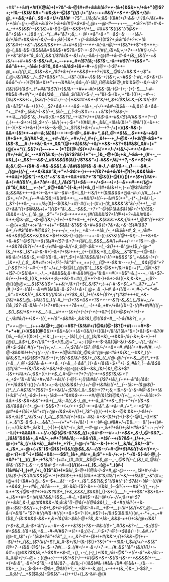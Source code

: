 +#&"++&__#(_+!_#()(@&)+)+?&"-&-@(#+#+_&&&(&?++-(_&+)&$&++/+&+"(@$?+;+!&--(&)&!&#+*-#&;&+-@(_$"()()-)+"(/+:-++#&((++&+*-@(&+/(#-@_++&&;+&(-_$&+&+()+/&)(#___-+?$"__(/&;&/+;&$-((&_#(+()-&&:-/-)&/-/&_(*+#+(-+(&(*+_()+;-@&+&!$?+(-&+&(#()+$+$-(_@+--@-#---++--___+:&?+!(#+#-&-+_-+*&(&$(--(&!(&_)+#-$()-@(--&&$+!_/+!__-#&#&"&_((_(&"(/(@&+--&"+$(&++_)&&+;(_-*(__#+"&?+;&;_+-@+*&"+&+"--&$_+&:-*_--_+(&/-&_/+)&#+#&/&+(-&/_/--&*+;&!(-_)&$+*+$(/-&&_&$+)(#$?+;_&&"&?+?+:+(&(&"&#+!-*&"-/(&&#_/&&++-*-#+#+&((_)---++_-#_(-&-@_)-*-+($&?++$"+$+++;-@-(_&&-&$-(&$&&&*&&&$+#$?&+$?-+-*$?+/(#((_/&*&;+;+?+-+!(#()+/-(-(+*&"$?_$+"&_&:((_&&:()$?&_(*_&+-&)_+_/+;-_&&-/-@(*_#_-+&-#-&+(&;_(&((+-*+*&(&/+-+#+#&-__&-_$&/+#_+_--+++_#+($?(_&;-($?&-_-&-+#$?(-+(&&+"-&&"&++-_-(&&:(-$?&_&&+:&)&$+)&+-#__-+()(@+-(-$?++-@_++/((()_#__&)&+&+_/&?+&+(+++&&$+++?+)_#&__@&:_/+#&:&+-/$"+(_@-/&((#&-_/-_$?+*&!(&+"_(-__-_(&"-)(#_+-/_)&:(&-_+)(&+;+:-#&$-(-#(_+$+&+_(/_-&&&"-/_++)(@((&+&)+"+*+_-/&#&!+;&&-$_/($(-(_&)_((@&*&$(@_#&!&$_@--&/--&?((&)(@((&$+_(*+#&"&$$?($_)+)&/&+-+_#++-#(*(&&-_(&-(@-)+;-(+)-$___/-#-#&$_&-#+#(*+;+&&_(/_$&___((&&_$((&)(+_$-/_-+"&)-$-(&_+;+*_&-$((()+;-$_#_-+:()&/_&_+&&+:_$+_+$_(&_&/(-(-&#+/--(-_)+&&#_#+&+-$"&/+!_$+:($&)&:&;-(&:&!(-$?(_&+&?$"+&-+(((/-)__$?_+&&++++&$-+(&+_-(-/+*&#-/&$&--+&;&((*-&+*&&-*+__#+$-_(&&/-)-&((-*_(&(-__(_(-$-/&#+_-++_+_&"&(+?&!_$-)-++:&__/(@$"&;-)+#&;_(&*-_+$&?(/_-+:&?+)++()&$-_&+-#&/($(#(#&:&++?--()(_(+-+-$+:+)($_$+:_/-_-(&*_/_)(++;-$+"+!(#&!_#-_&&(_+!&/&(&!+"-@&"(((+&++:(+-)(+&:+)+&+((*+/&--&-@_)+_$?_)&)+&+(_++/--+?-/+__)+)((_&-#&_-(-&&+-)&!++_-+#--&;(&_)&)--+:_+-$-@-_&#-#+*_&((_@-*&!&__$+_++&-_+_&()(#+$+*_$_((#&!-$_+__+#-/&/-_+#+/+/_#+(-_&!+--+_)-@&-+)+$(@-_&$+*+(&$-$___#-/+*&(-&+*_&&"(@+*&)&!&/-+&/+*&&-*&?+$(#&$(_&#+(+"(@(++*(/_$&?+/(---+$--(*$?()(@-_($(*+)+-&!+*+)-/+!&/-)-*+:(+&*--(#+/+&(_&:_--*$?((&:&;-(+/(_&?$?&(-)+"+-_)&_-@+(&;+&_/-&&-+_(#+-_--#&(_(+:_$&!-_--&$-/_#&!&$()_$(&()-/$?&_&"+)-#&&+)&)++$?_)-$&++$(+&-&;&/_$_)-_+(&#-&+#&-&$&(_&-)&#(&(@(&-&-#-)_/-@((&+-_()----&#_-_/(@+)(/-(_-++&/&$$"&;+"+!-$&:_+-)+-+*_+_)_(&?+&_+&/&!-@((+;&&&!&&-++&&)+*(@&"_)-+&/(*+_&"&:&++&_&+#&?+"&"_@&(()-@()(/()(_++($+((#&+-&+!+#((&!(+_&+?(#+-&!_)_/&($"_)_)+$&--*+/+$+-+)+(--&++#-*+!(@+($"&/_#&(___+-(+"_$_@+&&"-)(-&;+!(*&_()__+!(#+&(&+!+;(-+*(@$?&#$?&;_&&#&++-+&+:_+-*&++:_#--&#-_-$+:_$_)_-+:&/(++(&!&_&&&*_@_&-#_-_/-)(#__(++*($+_+(+?+_(+-#-&($&;_-(&(#_&+*-__-+#&!()+!(/-+-_&#($(++"_-(*-_(+&(-(_-(_&?-(+*&-_-+++/&;(&(--$(&&/-+_#_/-#(/+;(-(#+)_-($_#&&&"&"&(-/(++!__-#(/+&&"((+$_@&!&_+)+"((($+"&:_&__-$&$_-+?+"-@(@(&&$&)(@+(+!(/($&;(&&&+-(/-_(_(&_@__$"+"+(+$-*+*+++;(#((&&&!$?+)(@+!+?+&&)_#&_&-&*+;_@&_-@__-$-@((&/-)-)+(-*&?+&-+_+(+&_&(&&&:+&&;()&*+!_@$"((++&?--_@(++;&!+*+:+"&-+*+)+"+$&&(-&?&$-&+#+*&&((+?&+&;+&-_($(#(&&?&*_/+#$"&#+#_@&_$?_(-++-(+_-+)+;_+&:-+-*(&_(-_+(&$_&+#_$_+_/&#-+&*&$(@&&+*&(&$&:+$+!+&&-(/-((@---++*-#-*((-/&?&!_((@+-&!_)_-_$-/-$+&+&-+&*-#$"-@$?()-+&((*&*(#+($?-&+?-*(@(_()_$&$__&#()+#++(-+-+?&:---@-++$&?&(&?(_+(+_+&-/+#&*-@-*&/(_+$_$_@-$&:++(_-$()+*+-&"_@+)_$_/-@-*(&_/+*&:_(&"+#-&-#+)-&+?+!&:+*+;_(+-()($&;+$_(_@&;__&"$"&;--(@-&(*-#&:&:(+_)&&_-_$_+-@((&-&_-#(*_$+)+(&?&$&/&!+(-)(-+#&&$"$"_+&&&-(+(-_)&++)_(_$__&#+#+:+)+)$?(-$?&"$"++_++(-)__(@-*-$&:_#--_-+)-(____&&(@$"+?_(-&$?+:-)-*+#-(-+$"+/+/_/-$(@(*(_(@(*$"(__)&&-@&*+/&:+#()-+(*__(@(+&?+!$?_-_(+$&)&*+_-/_-_+&&&$&;_&-#-&&(_#(@+"&:&++#(++&$"-&_)+-+_-)&+$?_-&(+--)++_$_(((&_++&*+;&;-+&(-#+#(/_((++?-#-)+&+:-&(((+&;&-&+__+;$?-@(((@_@+:__&($?&(($+"+_+_&!+)&+((+$(_&/$?+;(-+(-#-&+$(_+*-_&?+__/+"(#_)+$+-((&)+-&*_#((&(&_&-&-$?+)+&+!_@+_&_-)-#_&+((/&+-*_#-)-*+*-#-_&"+#+&&)(*_$&:&#(/(/&:&_+/+?_$&_&)_)+!(*&!-($?+;(*(#$?+++#_+&-(/&)+#&!_@_-(#&!()()_)((-#_)--()+?&*()&*+?&++-+-&?(-&_&!_(_/&#+;_/+((&_)$?-(&-&)&-(_+!+?+#&;+++*+?&*+*+/__-(++&_+#+/+*&/(/&+()-*(/(#+#(#_(($((_)-_-$_$()_$_&_)+*&+++_&__(_-_&__#+*--(&+(+(-(+(-+(-+_&?-)()()-@_$+(+:+)-+(_-/&#&/(++)&+-((/_++($"+$&#&-_&&?&)_@((&$+#__-(-&(#&?($_-+__/+$(*++_+_@--__(++_+__&(@+;_@(-+#$?-(&!&#+/(@&/(@-($?()+#(---+#+$-*+*+#_/+)($&((@(__)&)++&&+&(++(_&_+((&/(/+(((&(+/&"&?(&+"&+(+&(-$+-&?(#()&_--&;(+((&:+)-_+!&:_(+-+;-_-(&)(_(-(_((_)&/&*&)_-+&&$-/_&_/-&+;&-+)-_+!(@()__&$+(_$+/()&"+-&*_/($_@+"_-+;-((@+*-$-&&)(@-&()-_&$-_-/((_-&(+:(#+$-$&(_#((+*(+((+;+/__-__/+;$?&/+($?_@&/-/++&*+#_#&!(++#+#(#_-+!-@-$_&&!&!+!-*(-(((+-/_(+#+-_+(@&#_&($_@&;&"(@-@-#&*&(&:_--#&?_)(/-@&;&?_+(@($_$+?&$-+(_+;($(-&$_)&/-$&)+_(/&_(/_/(@-@(-(*+:&__@(*_++&(+&__/_@+$$?&-&+-*+&_+(+&__(-&&"_)(+&+(&(&+$+"+)-$_#&?_(--&/&$_&_((#(/&"--+*_(&/()&+&!+$&/+$-/_@-@(-_&_$--&&_/&/-)&/_@&+$?-)&++#_&+/+;&_&+((+)-*+$_/_#-@--+?+?-/((-*-*&$$?&/&:+?+_+$+"&+&"&)+#+/&?-+&!_)(-(_-@(-+;()_(&#&_(-()$?+!&)_(+*+-&"&;(&&:(*+)&$&!(*-)()(-_/+#(++;-_&*-)_)(/&!_&&!-*_/-)+/-@+!&#&!((+!__(--(&:+-(&_@_$()-((*_/_/-#$?&!+?_$&?+$++&((/+;$?&:(_&-_$&!-$+?$?+;&;+!&+&-(/-&-#_@-&(*+!&_(+&*$"-(+!_-&$_$-)+$+;_-(_&$--+"&#&$-+--_-+#_/_@(_&)($(@&/((+!__+:+/--&(&:+?-&&*-)&-&#+&&"+*&+(__/&;-#(/_&-)_@_++-&_&"+*&-_$(-+"+(+_((&+&(&/(&&&_(+_(+_@-*-(-$&$+?-+(*+/+++$()-*-*&:&"_&-*&:-#_(+*_+-*$"&:-@_#+_&+((&)+)&"+#(+(@+/&$+&+/()+!_)$"-*_(_((/(-+(+:&--@&:&&+*-)-*&!+/-#_&+;&)$"_/&(&;+(-)_#(__$(_&?_#(+(*&_(+-#&)-#+&-(&!+_((_-()-$-)-@((_-((+!&"(_+_&"($_-&:_$_)-__&&?_)---/+*+*-/+/&!+)-*+:(#-@_#&#+/-/()&_+:--&"(++((#-(+;+/((&:&#-_&(&!(__(-)(+-)&/(*-/+_&#_--#-@+-_&+?+&()+;&!+#&*$"+:+;-/+?--&/__(++&&&(#-++_(/+/(@(@&-&?&$_(()+;&#-$---#+_+/_-+$&*_&-)_@-&&?_-_)&)&"&&(&+_&*&/-_+#+?(#&/&;--+&&:((&_-*($(-_-+/&?&$+_(/++_--@+)+"&_(/+/&*&)__&#+!+_+?(-_/-@-/+"&:--&-(++:+!__&/&/_$&/--$"-+_/&*_+-@+(-/&"($-@(&(+()&/(@_$&_&/--(/&--/+#-@+$(#&(((-&+!(*+;-@+:((+:&"-)+(_$&)+&&:---$$?_(&+_#&:+_&;$"++&_-/+:+(-*-/&-_$(-&(-@_(-*&?+"(__)(/_$+;+?__&/$"-(+#+_(#_#(#__&$_@+$_@--_-_@&?(/-(_(&)_#_@&(-@&-((&?-(_&--+;&!&#-$++_#--(__)(/()(+-+(_($_-(@+*_((#-)((&#&/-)_(+#_/+:_((($"&)+!+__$&/_$-@+((@&*-)-$+#_@-@+---+_($+#-/-&-*(/&/_$-)-(&:(#(#&&(@+:+(+$&$+;+*&)(#&*+:$"&/_#&"(_+!_+&/--+!&($"_-&"(#+;(@+:((-(&#+((@_-&*-$_+__&!--+$++_(&"_$&?(*&;$"(/&#(/-((-$?&!+:(@-*-_(/_/(#-$+$+&&$_)--+#&;_/&?&---+__$_(-&&)-($?-&++-)(&&!_(--$?(*+--+_#$"-(((_-+;(-&*+"&;(@&-$?+:_+&/&?&$+_(+&_&&&/_$&*&$(_()-&+:(/___/-_-++$&"+$&*&*-+_/&*+#+$+*(#()&?_&&)-)&$__-#-(_+&#($-+&)-@+/+-_/_/+;&:+#_-$?(*+&&!_&-)_@(#&#&&+!&;&:&"()-@&(+((@&$&!_)__-&+#(*(/&?(++&-@+:_$&!-$&/(++;(*-$+!_$+#-*(@&!-*-@&:-#+#__+$-+__(-(#+(&/(*&?_@-___+-&-(*&!&"+"$?-#(/(#(&-#(/(_(*++&*+$+?-)(*_#$?-$($_+_/&:($(&&!&/(/(#_+-*+_+_+#($_$_(-(&:&#&$-&&$+*__($&+(&(/&:-$&(-@+?&_&:+)&-_&&$_-++()+:&_(@+/&*&!(*+$+&_#_&-$+:&"($+$+:-#+-&+++&?&_(*+?&+_-_#&:((_$+"_#()&*&?+!___-&;($()-#+$&&_((&+(&;+&__-#-#(#&?-*((++&;(/(-(__/-$+?-@(-+$&&(--(-_&#_/+"(@-#_)$"_+_(+"(_&$+?&"+?&"_)_++_&?-#+-($+!+#(*&_&:+;((+?&&-@($+$+--$(/+!+_((&;_($?(#(/_+$?_#_#-$+/&/-(&-($(/+?&(+"+-+!&&-)_$_#(/+/-+&(&"(@+?-+(&&_-@$"(+_$-_+?_#(*__-$_((#+!+*-&+/+?-*__(#_&$"(_&"+(&)()()_)+:_-&#+:(@_#&?_$&)&;+!-$&#+_+$-#_+()_+-/_(-)_)+!&#_/&!-@&"-+((+-$"+&-/&:+-&_&*_@+)-/_$-@+:($(@+:(*-_--+_(_&!+&_(-)--+#(@&+&+-&((&-(&-+-+&&&$(+--__-*(*&:&"_-&*(*$"&;-+&!&)&?-_-&(*&;-/+)&$(#&-(#&&-/&#-@&&+-_(&--+-#&+_-_)+;_$-$++-@&+_@&!(/+?_-_+&!-+-&_@(_+-+++)&_-)&+_)-$$?_-__&;&!-/__+&($&;&)-@&(&"-+()++(/+((_&-&#-@(#

